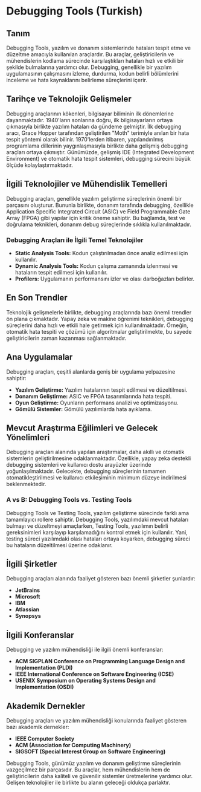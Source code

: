 # Debugging Tools (Turkish)

## Tanım
Debugging Tools, yazılım ve donanım sistemlerinde hataları tespit etme ve düzeltme amacıyla kullanılan araçlardır. Bu araçlar, geliştiricilerin ve mühendislerin kodlama sürecinde karşılaştıkları hataları hızlı ve etkili bir şekilde bulmalarına yardımcı olur. Debugging, genellikle bir yazılım uygulamasının çalışmasını izleme, durdurma, kodun belirli bölümlerini inceleme ve hata kaynaklarını belirleme süreçlerini içerir.

## Tarihçe ve Teknolojik Gelişmeler
Debugging araçlarının kökenleri, bilgisayar biliminin ilk dönemlerine dayanmaktadır. 1940'ların sonlarına doğru, ilk bilgisayarların ortaya çıkmasıyla birlikte yazılım hataları da gündeme gelmiştir. İlk debugging aracı, Grace Hopper tarafından geliştirilen "Moth" terimiyle anılan bir hata tespit yöntemi olarak bilinir. 1970'lerden itibaren, yapılandırılmış programlama dillerinin yaygınlaşmasıyla birlikte daha gelişmiş debugging araçları ortaya çıkmıştır. Günümüzde, gelişmiş IDE (Integrated Development Environment) ve otomatik hata tespit sistemleri, debugging sürecini büyük ölçüde kolaylaştırmaktadır.

## İlgili Teknolojiler ve Mühendislik Temelleri
Debugging araçları, genellikle yazılım geliştirme süreçlerinin önemli bir parçasını oluşturur. Bununla birlikte, donanım tarafında debugging, özellikle Application Specific Integrated Circuit (ASIC) ve Field Programmable Gate Array (FPGA) gibi yapılar için kritik öneme sahiptir. Bu bağlamda, test ve doğrulama teknikleri, donanım debug süreçlerinde sıklıkla kullanılmaktadır.

### Debugging Araçları ile İlgili Temel Teknolojiler
- **Static Analysis Tools:** Kodun çalıştırılmadan önce analiz edilmesi için kullanılır.
- **Dynamic Analysis Tools:** Kodun çalışma zamanında izlenmesi ve hataların tespit edilmesi için kullanılır.
- **Profilers:** Uygulamanın performansını izler ve olası darboğazları belirler.

## En Son Trendler
Teknolojik gelişmelerle birlikte, debugging araçlarında bazı önemli trendler ön plana çıkmaktadır. Yapay zeka ve makine öğrenimi teknikleri, debugging süreçlerini daha hızlı ve etkili hale getirmek için kullanılmaktadır. Örneğin, otomatik hata tespiti ve çözümü için algoritmalar geliştirilmekte, bu sayede geliştiricilerin zaman kazanması sağlanmaktadır.

## Ana Uygulamalar
Debugging araçları, çeşitli alanlarda geniş bir uygulama yelpazesine sahiptir:
- **Yazılım Geliştirme:** Yazılım hatalarının tespit edilmesi ve düzeltilmesi.
- **Donanım Geliştirme:** ASIC ve FPGA tasarımlarında hata tespiti.
- **Oyun Geliştirme:** Oyunların performans analizi ve optimizasyonu.
- **Gömülü Sistemler:** Gömülü yazılımlarda hata ayıklama.

## Mevcut Araştırma Eğilimleri ve Gelecek Yönelimleri
Debugging araçları alanında yapılan araştırmalar, daha akıllı ve otomatik sistemlerin geliştirilmesine odaklanmaktadır. Özellikle, yapay zeka destekli debugging sistemleri ve kullanıcı dostu arayüzler üzerinde yoğunlaşılmaktadır. Gelecekte, debugging süreçlerinin tamamen otomatikleştirilmesi ve kullanıcı etkileşiminin minimum düzeye indirilmesi beklenmektedir.

### A vs B: Debugging Tools vs. Testing Tools
Debugging Tools ve Testing Tools, yazılım geliştirme sürecinde farklı ama tamamlayıcı rollere sahiptir. Debugging Tools, yazılımdaki mevcut hataları bulmayı ve düzeltmeyi amaçlarken, Testing Tools, yazılımın belirli gereksinimleri karşılayıp karşılamadığını kontrol etmek için kullanılır. Yani, testing süreci yazılımdaki olası hataları ortaya koyarken, debugging süreci bu hataların düzeltilmesi üzerine odaklanır.

## İlgili Şirketler
Debugging araçları alanında faaliyet gösteren bazı önemli şirketler şunlardır:
- **JetBrains**
- **Microsoft**
- **IBM**
- **Atlassian**
- **Synopsys**

## İlgili Konferanslar
Debugging ve yazılım mühendisliği ile ilgili önemli konferanslar:
- **ACM SIGPLAN Conference on Programming Language Design and Implementation (PLDI)**
- **IEEE International Conference on Software Engineering (ICSE)**
- **USENIX Symposium on Operating Systems Design and Implementation (OSDI)**

## Akademik Dernekler
Debugging araçları ve yazılım mühendisliği konularında faaliyet gösteren bazı akademik dernekler:
- **IEEE Computer Society**
- **ACM (Association for Computing Machinery)**
- **SIGSOFT (Special Interest Group on Software Engineering)**

Debugging Tools, günümüz yazılım ve donanım geliştirme süreçlerinin vazgeçilmez bir parçasıdır. Bu araçlar, hem mühendislerin hem de geliştiricilerin daha kaliteli ve güvenilir sistemler üretmelerine yardımcı olur. Gelişen teknolojiler ile birlikte bu alanın geleceği oldukça parlaktır.
